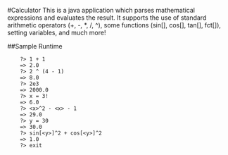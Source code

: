 #Calculator
This is a java application which parses mathematical expressions and evaluates the result.
It supports the use of standard arithmetic operators (+, -, \*, /, ^), 
some functions (sin[], cos[], tan[], fct[]), setting variables, and much more!

##Sample Runtime
```
	?> 1 + 1
	=> 2.0
	?> 2 ^ (4 - 1)
	=> 8.0
	?> 2e3
	=> 2000.0
	?> x = 3!
	=> 6.0
	?> <x>^2 - <x> - 1
	=> 29.0
	?> y = 30
	=> 30.0
	?> sin[<y>]^2 + cos[<y>]^2
	=> 1.0
	?> exit
```
